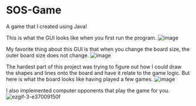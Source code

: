 # SOS-Game
A game that I created using Java!

This is what the GUI looks like when you first run the program.
![image](https://user-images.githubusercontent.com/98621418/170586361-3da438a5-bee6-44aa-92fb-20330a209db3.png)

My favorite thing about this GUI is that when you change the board size, the outer board size does not change. 
![image](https://user-images.githubusercontent.com/98621418/170586767-8ba23dac-d3b5-4d30-9ccb-c3dc3c9b38af.png)

The hardest part of this project was trying to figure out how I could draw the shapes and lines onto the board and have it relate to the game logic. But here is what the board looks like having played a few games.
![image](https://user-images.githubusercontent.com/98621418/170586953-19c70c7f-791c-408e-8dfb-8ebac5f6e7de.png)

I also implemented computer opponents that play the game for you.
![ezgif-3-e37009150f](https://user-images.githubusercontent.com/98621418/170588207-31d7745e-d972-4cba-a306-0b95fa086e8a.gif)
